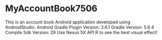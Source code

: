 # MyAccountBook7506
This is an account book Android application developed using AndroidStudio.
Android Gradle Plugin Version: 3.6.1
Gradle Version: 5.6.4
Compile Sdk Version: 29
Use Nexus 5X API R to see the best visual effect!
